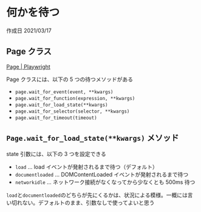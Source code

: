 # 何かを待つ

作成日 2021/03/17

## Page クラス

[Page \| Playwright](https://playwright.dev/python/docs/api/class-page)

Page クラスには、以下の 5 つの待つメソッドがある

- `page.wait_for_event(event, **kwargs)`
- `page.wait_for_function(expression, **kwargs)`
- `page.wait_for_load_state(**kwargs)`
- `page.wait_for_selector(selector, **kwargs)`
- `page.wait_for_timeout(timeout)`

## `Page.wait_for_load_state(**kwargs)` メソッド

state 引数には、以下の 3 つを設定できる

- `load` ... load イベントが発射されるまで待つ（デフォルト）
- `documentloaded` ... DOMContentLoaded イベントが発射されるまで待つ
- `networkidle` ... ネットワーク接続がなくなってから少なくとも 500ms 待つ

`load`と`documentloaded`のどちらが先にくるかは、状況による模様。一概には言い切れない。デフォルトのまま、引数なしで使ってよいと思う
